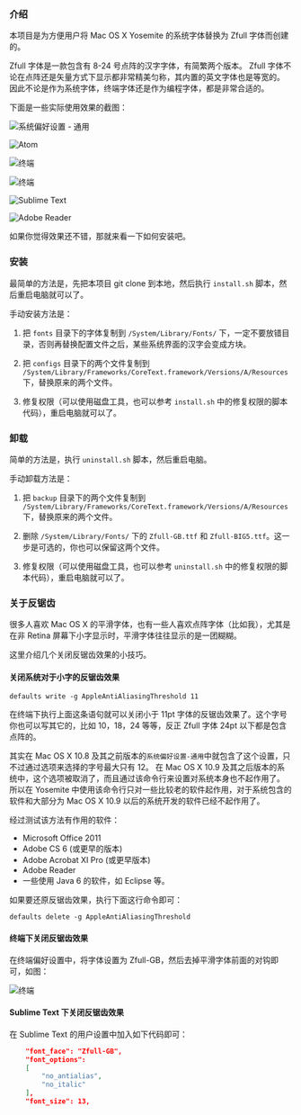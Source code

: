 ### 介绍

本项目是为方便用户将 Mac OS X Yosemite 的系统字体替换为 Zfull 字体而创建的。

Zfull 字体是一款包含有 8-24 号点阵的汉字字体，有简繁两个版本。
Zfull 字体不论在点阵还是矢量方式下显示都非常精美匀称，其内置的英文字体也是等宽的。
因此不论是作为系统字体，终端字体还是作为编程字体，都是非常合适的。

下面是一些实际使用效果的截图：

![系统偏好设置 - 通用](screenshot/1.png "系统偏好设置 - 通用")

![Atom](screenshot/2.png "Atom 下的代码显示效果")

![终端](screenshot/3-1.png "终端打开反锯齿的效果")

![终端](screenshot/3-2.png "终端关闭反锯齿的效果")

![Sublime Text](screenshot/4.png "Sublime Text 3下取消反锯齿后的显示效果")

![Adobe Reader](screenshot/5.png "对系统小字取消反锯齿后，Adobe Reader配置界面显示效果")

如果你觉得效果还不错，那就来看一下如何安装吧。

### 安装

最简单的方法是，先把本项目 git clone 到本地，然后执行 `install.sh` 脚本，然后重启电脑就可以了。

手动安装方法是：

1. 把 `fonts` 目录下的字体复制到 `/System/Library/Fonts/` 下，一定不要放错目录，否则再替换配置文件之后，某些系统界面的汉字会变成方块。

2. 把 `configs` 目录下的两个文件复制到 `/System/Library/Frameworks/CoreText.framework/Versions/A/Resources` 下，替换原来的两个文件。

3. 修复权限（可以使用磁盘工具，也可以参考 `install.sh` 中的修复权限的脚本代码），重启电脑就可以了。

### 卸载

简单的方法是，执行 `uninstall.sh` 脚本，然后重启电脑。

手动卸载方法是：

1. 把 `backup` 目录下的两个文件复制到 `/System/Library/Frameworks/CoreText.framework/Versions/A/Resources` 下，替换原来的两个文件。

2. 删除 `/System/Library/Fonts/` 下的 `Zfull-GB.ttf` 和 `Zfull-BIG5.ttf`。这一步是可选的，你也可以保留这两个文件。

3. 修复权限（可以使用磁盘工具，也可以参考 `uninstall.sh` 中的修复权限的脚本代码），重启电脑就可以了。

### 关于反锯齿

很多人喜欢 Mac OS X 的平滑字体，也有一些人喜欢点阵字体（比如我），尤其是在非 Retina 屏幕下小字显示时，平滑字体往往显示的是一团糊糊。

这里介绍几个关闭反锯齿效果的小技巧。

#### 关闭系统对于小字的反锯齿效果

    defaults write -g AppleAntiAliasingThreshold 11

在终端下执行上面这条语句就可以关闭小于 11pt 字体的反锯齿效果了。这个字号你也可以写其它的，比如 10，18，24 等等，反正 Zfull 字体 24pt 以下都是包含点阵的。

其实在 Mac OS X 10.8 及其之前版本的`系统偏好设置-通用`中就包含了这个设置，只不过通过选项来选择的字号最大只有 12。
在 Mac OS X 10.9 及其之后版本的系统中，这个选项被取消了，而且通过该命令行来设置对系统本身也不起作用了。
所以在 Yosemite 中使用该命令行只对一些比较老的软件起作用，对于系统包含的软件和大部分为 Mac OS X 10.9 以后的系统开发的软件已经不起作用了。

经过测试该方法有作用的软件：

* Microsoft Office 2011
* Adobe CS 6 (或更早的版本)
* Adobe Acrobat XI Pro (或更早版本)
* Adobe Reader
* 一些使用 Java 6 的软件，如 Eclipse 等。

如果要还原反锯齿效果，执行下面这行命令即可：

    defaults delete -g AppleAntiAliasingThreshold

#### 终端下关闭反锯齿效果

在终端偏好设置中，将字体设置为 Zfull-GB，然后去掉平滑字体前面的对钩即可，如图：

![终端](screenshot/terminal.png "终端如何关闭反锯齿")

#### Sublime Text 下关闭反锯齿效果

在 Sublime Text 的用户设置中加入如下代码即可：

```json
	"font_face": "Zfull-GB",
	"font_options":
	[
		"no_antialias",
		"no_italic"
	],
	"font_size": 13,
```
